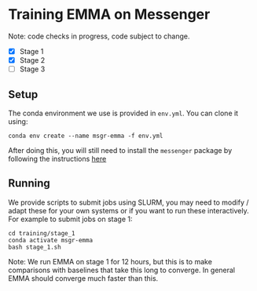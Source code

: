 # Training EMMA on Messenger
Note: code checks in progress, code subject to change.
- [x] Stage 1
- [x] Stage 2
- [ ] Stage 3

## Setup
The conda environment we use is provided in `env.yml`. You can clone it using:
```
conda env create --name msgr-emma -f env.yml
```
After doing this, you will still need to install the `messenger` package by following the instructions [here](../README.md)

## Running
We provide scripts to submit jobs using SLURM, you may need to modify / adapt these for your own systems or if you want to run these interactively. For example to submit jobs on stage 1:
```
cd training/stage_1
conda activate msgr-emma
bash stage_1.sh
```
Note: We run EMMA on stage 1 for 12 hours, but this is to make comparisons with baselines that take this long to converge. In general EMMA should converge much faster than this.
